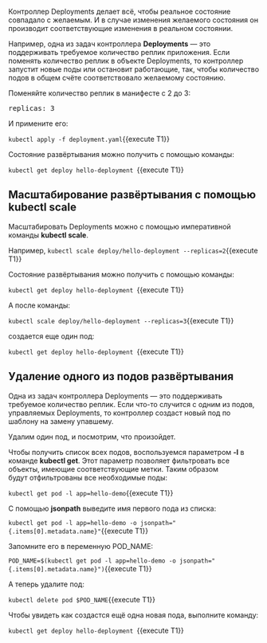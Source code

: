 Контроллер Deployments делает всё, чтобы реальное состояние совпадало с желаемым. И в случае изменения желаемого состояния он производит соответствующие изменения в реальном состоянии.

Например, одна из задач контроллера **Deployments** — это поддерживать требуемое количество реплик приложения. Если поменять количество реплик в объекте Deployments, то контроллер запустит новые поды или остановит работающие, так, чтобы количество подов в общем счёте соответствовало желаемому состоянию.

Поменяйте количество реплик в манифесте с 2 до 3:

<pre class="file" data-filename="./deployment.yaml" data-target="insert" data-marker="  replicas: 2">
replicas: 3</pre>

И примените его:

`kubectl apply -f deployment.yaml`{{execute T1}}

Состояние развёртывания можно получить с помощью команды:

`kubectl get deploy hello-deployment `{{execute T1}}

## Масштабирование развёртывания с помощью kubectl scale

Масштабировать Deployments можно с помощью императивной команды **kubectl scale**.

Например, `kubectl scale deploy/hello-deployment --replicas=2`{{execute T1}}

Состояние развёртывания можно получить с помощью команды:

`kubectl get deploy hello-deployment `{{execute T1}}

А после команды:

`kubectl scale deploy/hello-deployment --replicas=3`{{execute T1}}

создается еще один под:

`kubectl get deploy hello-deployment `{{execute T1}}


## Удаление одного из подов развёртывания

Одна из задач контроллера Deployments — это поддерживать требуемое количество реплик. Если что-то случится с одним из подов, управляемых Deployments, то контроллер создаст новый под по шаблону на замену упавшему.

Удалим один под, и посмотрим, что произойдет.

Чтобы получить список всех подов, воспользуемся параметром **-l** в команде **kubectl get**. Этот параметр позволяет фильтровать все объекты, имеющие соответствующие метки. Таким образом будут отфильтрованы все необходимые поды:

`kubectl get pod -l app=hello-demo`{{execute T1}}

С помощью **jsonpath** выведите имя первого пода из списка:

`kubectl get pod -l app=hello-demo -o jsonpath="{.items[0].metadata.name}"`{{execute T1}}

Запомните его в переменную POD_NAME:

`POD_NAME=$(kubectl get pod -l app=hello-demo -o jsonpath="{.items[0].metadata.name}")`{{execute T1}}

А теперь удалите под:

`kubectl delete pod $POD_NAME`{{execute T1}}

Чтобы увидеть как создастся ещё одна новая пода, выполните команду:

`kubectl get deploy hello-deployment `{{execute T1}}

## 
